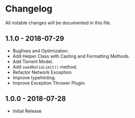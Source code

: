 # Changelog

All notable changes will be documented in this file.

## 1.1.0 - 2018-07-29

- Bugfixes and Optimization.
- Add Helper Class with Casting and Formatting Methods.
- Add Torrent Model.
- Add `seedRatioLimit()` method.
- Refactor Network Exception.
- Improve typehinting.
- Improve Exception Thrower Plugin.

## 1.0.0 - 2018-07-28

- Initial Release